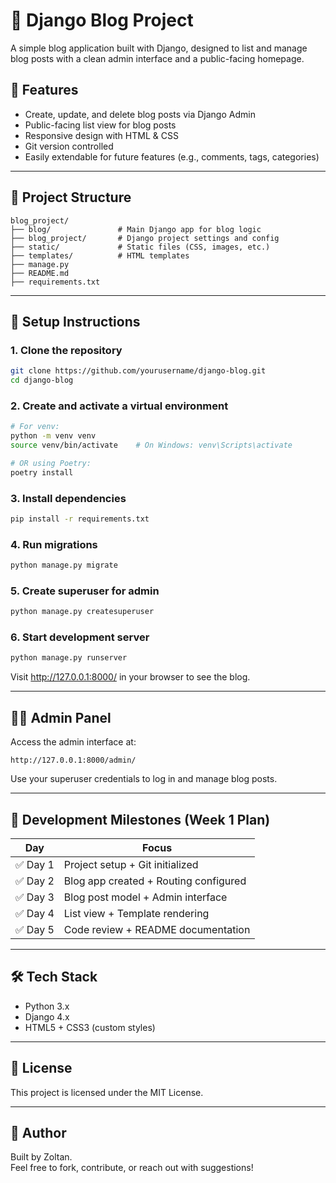 # 📝 Django Blog Project

A simple blog application built with Django, designed to list and manage blog posts with a clean admin interface and a public-facing homepage.

## 🚀 Features

- Create, update, and delete blog posts via Django Admin
- Public-facing list view for blog posts
- Responsive design with HTML & CSS
- Git version controlled
- Easily extendable for future features (e.g., comments, tags, categories)

---

## 📂 Project Structure

```
blog_project/
├── blog/               # Main Django app for blog logic
├── blog_project/       # Django project settings and config
├── static/             # Static files (CSS, images, etc.)
├── templates/          # HTML templates
├── manage.py
├── README.md
├── requirements.txt
```

---

## 🧱 Setup Instructions

### 1. Clone the repository

```bash
git clone https://github.com/yourusername/django-blog.git
cd django-blog
```

### 2. Create and activate a virtual environment

```bash
# For venv:
python -m venv venv
source venv/bin/activate    # On Windows: venv\Scripts\activate

# OR using Poetry:
poetry install
```

### 3. Install dependencies

```bash
pip install -r requirements.txt
```

### 4. Run migrations

```bash
python manage.py migrate
```

### 5. Create superuser for admin

```bash
python manage.py createsuperuser
```

### 6. Start development server

```bash
python manage.py runserver
```

Visit http://127.0.0.1:8000/ in your browser to see the blog.

---

## 👩‍💻 Admin Panel

Access the admin interface at:

```
http://127.0.0.1:8000/admin/
```

Use your superuser credentials to log in and manage blog posts.

---

## 🎯 Development Milestones (Week 1 Plan)

| Day | Focus |
|-----|-------|
| ✅ Day 1 | Project setup + Git initialized |
| ✅ Day 2 | Blog app created + Routing configured |
| ✅ Day 3 | Blog post model + Admin interface |
| ✅ Day 4 | List view + Template rendering |
| ✅ Day 5 | Code review + README documentation |

---

## 🛠 Tech Stack

- Python 3.x
- Django 4.x
- HTML5 + CSS3 (custom styles)

---

## 📄 License

This project is licensed under the MIT License.

---

## 🙌 Author

Built by Zoltan.  
Feel free to fork, contribute, or reach out with suggestions!